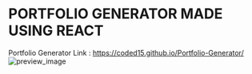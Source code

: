 # PORTFOLIO GENERATOR MADE USING REACT
Portfolio Generator Link : https://coded15.github.io/Portfolio-Generator/
![preview_image](https://user-images.githubusercontent.com/91874598/145724817-080321cd-8bec-4e6f-b252-82c3db797c59.png)
